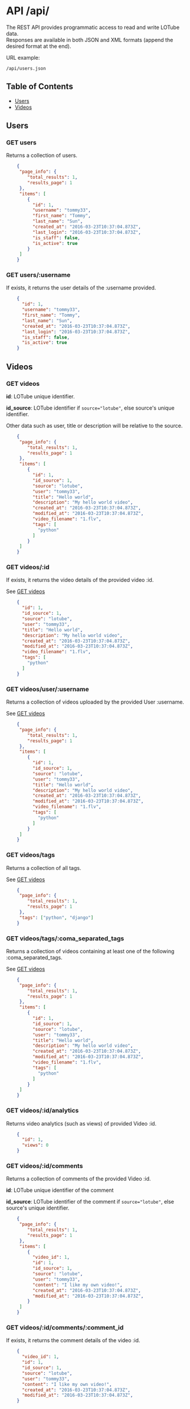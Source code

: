 # API /api/

The REST API provides programmatic access to read and write LOTube data.<br>
Responses are available in both JSON and XML formats (append the desired format 
at the end).

URL example:

`/api/users.json`

## Table of Contents

- [Users](#users)
- [Videos](#videos)

## Users

### GET users

Returns a collection of users.

```json
    {
     "page_info": {
        "total_results": 1,
        "results_page": 1
     },
     "items": [
        { 
          "id": 1,
          "username": "tommy33",
          "first_name": "Tommy",
          "last_name": "Sun",
          "created_at": "2016-03-23T10:37:04.873Z",
          "last_login": "2016-03-23T10:37:04.873Z",
          "is_staff": false,
          "is_active": true
        }
     ]
    }
```

### GET users/:username

If exists, it returns the user details of the :username provided.

```json
    { 
      "id": 1,
      "username": "tommy33",
      "first_name": "Tommy",
      "last_name": "Sun",
      "created_at": "2016-03-23T10:37:04.873Z",
      "last_login": "2016-03-23T10:37:04.873Z",
      "is_staff": false,
      "is_active": true
    }
```

## Videos

### GET videos

**id**: LOTube unique identifier.

**id_source**: LOTube identifier if `source="lotube"`, else source's unique 
identifier.

Other data such as user, title or description will be relative to the source.

```json
    {
     "page_info": {
        "total_results": 1,
        "results_page": 1
     },
     "items": [
        { 
          "id": 1,
          "id_source": 1,
          "source": "lotube",
          "user": "tommy33",
          "title": "Hello world",
          "description": "My hello world video",
          "created_at": "2016-03-23T10:37:04.873Z",
          "modified_at": "2016-03-23T10:37:04.873Z",
          "video_filename": "1.flv",
          "tags": [
            "python"
          ]
        }
     ]
    }
```

### GET videos/:id

If exists, it returns the video details of the provided video :id.

See [GET videos](#get-videos)

```json
    { 
      "id": 1,
      "id_source": 1,
      "source": "lotube",
      "user": "tommy33",
      "title": "Hello world",
      "description": "My hello world video",
      "created_at": "2016-03-23T10:37:04.873Z",
      "modified_at": "2016-03-23T10:37:04.873Z",
      "video_filename": "1.flv",
      "tags": [
        "python"
      ]
    }
```

### GET videos/user/:username

Returns a collection of videos uploaded by the provided User :username.

See [GET videos](#get-videos)

```json
    {
     "page_info": {
        "total_results": 1,
        "results_page": 1
     },
     "items": [
        { 
          "id": 1,
          "id_source": 1,
          "source": "lotube",
          "user": "tommy33",
          "title": "Hello world",
          "description": "My hello world video",
          "created_at": "2016-03-23T10:37:04.873Z",
          "modified_at": "2016-03-23T10:37:04.873Z",
          "video_filename": "1.flv",
          "tags": [
            "python"
          ]
        }
     ]
    }
```

### GET videos/tags

Returns a collection of all tags.

See [GET videos](#get-videos)

```json
    {
     "page_info": {
        "total_results": 1,
        "results_page": 1
     },
     "tags": ["python", "django"]
    }
```

### GET videos/tags/:coma_separated_tags

Returns a collection of videos containing at least one of the following 
:coma_separated_tags.

See [GET videos](#get-videos)

```json
    {
     "page_info": {
        "total_results": 1,
        "results_page": 1
     },
     "items": [
        { 
          "id": 1,
          "id_source": 1,
          "source": "lotube",
          "user": "tommy33",
          "title": "Hello world",
          "description": "My hello world video",
          "created_at": "2016-03-23T10:37:04.873Z",
          "modified_at": "2016-03-23T10:37:04.873Z",
          "video_filename": "1.flv",
          "tags": [
            "python"
          ]
        }
     ]
    }
```

### GET videos/:id/analytics

Returns video analytics (such as views) of provided Video :id.

```json
    {
      "id": 1,
      "views": 0
    }
```

### GET videos/:id/comments

Returns a collection of comments of the provided Video :id.

**id**: LOTube unique identifier of the comment

**id_source**: LOTube identifier of the comment if `source="lotube"`, 
else source's unique identifier.

```json
    {
     "page_info": {
        "total_results": 1,
        "results_page": 1
     },
     "items": [
        {
          "video_id": 1,
          "id": 1,
          "id_source": 1,
          "source": "lotube",
          "user": "tommy33",
          "content": "I like my own video!",
          "created_at": "2016-03-23T10:37:04.873Z",
          "modified_at": "2016-03-23T10:37:04.873Z",
        }
     ]
    }
```

### GET videos/:id/comments/:comment_id

If exists, it returns the comment details of the video :id.

```json
    {
      "video_id": 1,
      "id": 1,
      "id_source": 1,
      "source": "lotube",
      "user": "tommy33",
      "content": "I like my own video!",
      "created_at": "2016-03-23T10:37:04.873Z",
      "modified_at": "2016-03-23T10:37:04.873Z",
    }
```